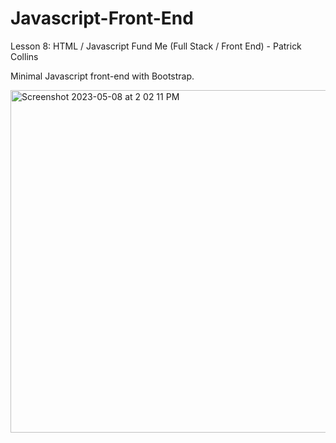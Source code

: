 # Javascript-Front-End
Lesson 8: HTML / Javascript Fund Me (Full Stack / Front End) - Patrick Collins

Minimal Javascript front-end with Bootstrap.

<img width="548" alt="Screenshot 2023-05-08 at 2 02 11 PM" src="https://user-images.githubusercontent.com/105305546/236899419-7f306c6d-b008-49ac-bf09-0421506639a8.png">
